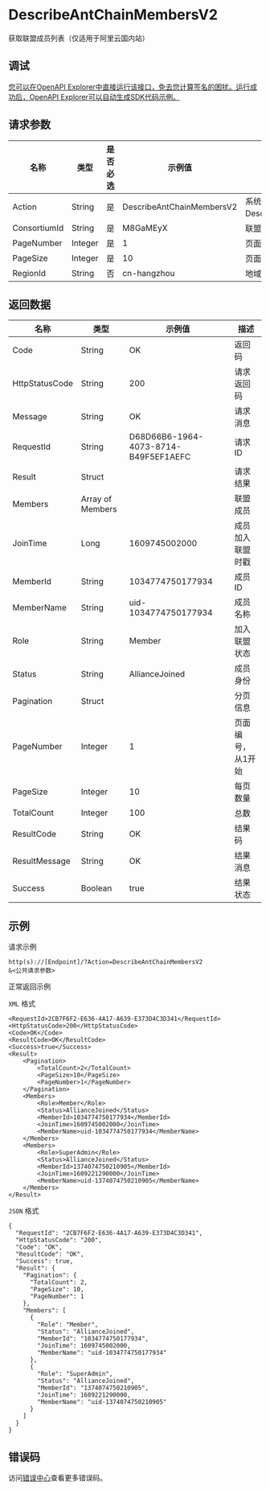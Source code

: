 # DescribeAntChainMembersV2

获取联盟成员列表（仅适用于阿里云国内站）

## 调试

[您可以在OpenAPI Explorer中直接运行该接口，免去您计算签名的困扰。运行成功后，OpenAPI Explorer可以自动生成SDK代码示例。](https://api.aliyun.com/#product=Baas&api=DescribeAntChainMembersV2&type=RPC&version=2018-12-21)

## 请求参数

|名称|类型|是否必选|示例值|描述|
|--|--|----|---|--|
|Action|String|是|DescribeAntChainMembersV2|系统规定参数。取值：DescribeAntChainMembersV2。 |
|ConsortiumId|String|是|M8GaMEyX|联盟ID |
|PageNumber|Integer|是|1|页面编号，从1开始 |
|PageSize|Integer|是|10|页面包含条例数 |
|RegionId|String|否|cn-hangzhou|地域ID，限制cn-hangzhou |

## 返回数据

|名称|类型|示例值|描述|
|--|--|---|--|
|Code|String|OK|返回码 |
|HttpStatusCode|String|200|请求返回码 |
|Message|String|OK|请求消息 |
|RequestId|String|D68D66B6-1964-4073-8714-B49F5EF1AEFC|请求ID |
|Result|Struct| |请求结果 |
|Members|Array of Members| |联盟成员 |
|JoinTime|Long|1609745002000|成员加入联盟时戳 |
|MemberId|String|1034774750177934|成员ID |
|MemberName|String|uid-1034774750177934|成员名称 |
|Role|String|Member|加入联盟状态 |
|Status|String|AllianceJoined|成员身份 |
|Pagination|Struct| |分页信息 |
|PageNumber|Integer|1|页面编号，从1开始 |
|PageSize|Integer|10|每页数量 |
|TotalCount|Integer|100|总数 |
|ResultCode|String|OK|结果码 |
|ResultMessage|String|OK|结果消息 |
|Success|Boolean|true|结果状态 |

## 示例

请求示例

```
http(s)://[Endpoint]/?Action=DescribeAntChainMembersV2
&<公共请求参数>
```

正常返回示例

`XML` 格式

```
<RequestId>2CB7F6F2-E636-4A17-A639-E373D4C3D341</RequestId>
<HttpStatusCode>200</HttpStatusCode>
<Code>OK</Code>
<ResultCode>OK</ResultCode>
<Success>true</Success>
<Result>
    <Pagination>
        <TotalCount>2</TotalCount>
        <PageSize>10</PageSize>
        <PageNumber>1</PageNumber>
    </Pagination>
    <Members>
        <Role>Member</Role>
        <Status>AllianceJoined</Status>
        <MemberId>1034774750177934</MemberId>
        <JoinTime>1609745002000</JoinTime>
        <MemberName>uid-1034774750177934</MemberName>
    </Members>
    <Members>
        <Role>SuperAdmin</Role>
        <Status>AllianceJoined</Status>
        <MemberId>1374074750210905</MemberId>
        <JoinTime>1609221290000</JoinTime>
        <MemberName>uid-1374074750210905</MemberName>
    </Members>
</Result>
```

`JSON` 格式

```
{
  "RequestId": "2CB7F6F2-E636-4A17-A639-E373D4C3D341",
  "HttpStatusCode": "200",
  "Code": "OK",
  "ResultCode": "OK",
  "Success": true,
  "Result": {
    "Pagination": {
      "TotalCount": 2,
      "PageSize": 10,
      "PageNumber": 1
    },
    "Members": [
      {
        "Role": "Member",
        "Status": "AllianceJoined",
        "MemberId": "1034774750177934",
        "JoinTime": 1609745002000,
        "MemberName": "uid-1034774750177934"
      },
      {
        "Role": "SuperAdmin",
        "Status": "AllianceJoined",
        "MemberId": "1374074750210905",
        "JoinTime": 1609221290000,
        "MemberName": "uid-1374074750210905"
      }
    ]
  }
}
```

## 错误码

访问[错误中心](https://error-center.aliyun.com/status/product/Baas)查看更多错误码。

